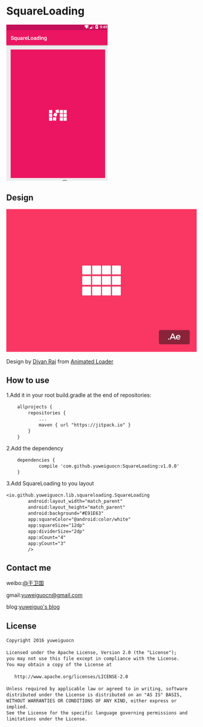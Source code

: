 # SquareLoading


![](/art/square-loading-demo.gif)

## Design


![](/art/square-loading.gif)

Design by [Divan Raj](https://www.uplabs.com/desdivj) from [Animated Loader](https://www.uplabs.com/posts/animated-loader-after-effects-freebie)



## How to use
1.Add it in your root build.gradle at the end of repositories:
```
	allprojects {
		repositories {
			...
			maven { url "https://jitpack.io" }
		}
	}
```
2.Add the dependency
```
	dependencies {
	        compile 'com.github.yuweiguocn:SquareLoading:v1.0.0'
	}
```
3.Add SquareLoading to you layout
```
<io.github.yuweiguocn.lib.squareloading.SquareLoading
        android:layout_width="match_parent"
        android:layout_height="match_parent"
        android:background="#E91E63"
        app:squareColor="@android:color/white"
        app:squareSize="12dp"
        app:dividerSize="2dp"
        app:xCount="4"
        app:yCount="3"
        />
```




## Contact me
weibo:[@于卫国](http://weibo.com/weiguo58)

gmail:[yuweiguocn@gmail.com](mailto:yuweiguocn@gmail.com)

blog:[yuweiguo's blog](http://yuweiguocn.github.io)

## License
```
Copyright 2016 yuweiguocn

Licensed under the Apache License, Version 2.0 (the "License");
you may not use this file except in compliance with the License.
You may obtain a copy of the License at

   http://www.apache.org/licenses/LICENSE-2.0

Unless required by applicable law or agreed to in writing, software
distributed under the License is distributed on an "AS IS" BASIS,
WITHOUT WARRANTIES OR CONDITIONS OF ANY KIND, either express or implied.
See the License for the specific language governing permissions and
limitations under the License.
```
